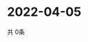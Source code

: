 # 2022-04-05
  共 0条

  <!-- BEGIN -->
  <!-- 最后更新时间Tue Apr 05 2022 20:11:27 GMT+0000 (Coordinated Universal Time) -->
  
  <!-- END -->
  
  
